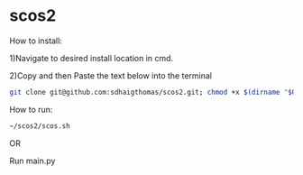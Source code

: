 # scos2

How to install:

1)Navigate to desired install location in cmd.

2)Copy and then Paste the text below into the terminal

```bash
git clone git@github.com:sdhaigthomas/scos2.git; chmod +x $(dirname "$0")/scos2/scos.sh; $(dirname "$0")/scos2/scos.sh
```
How to run:
```bash
~/scos2/scos.sh
```
OR

Run main.py
